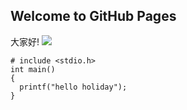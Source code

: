 ## Welcome to GitHub Pages
大家好!
![ ](http://pig2001900110.weebly.com/uploads/2/7/0/5/27055805/6818262.jpg?508)
```
# include <stdio.h>
int main()
{
  printf("hello holiday");
}
```


